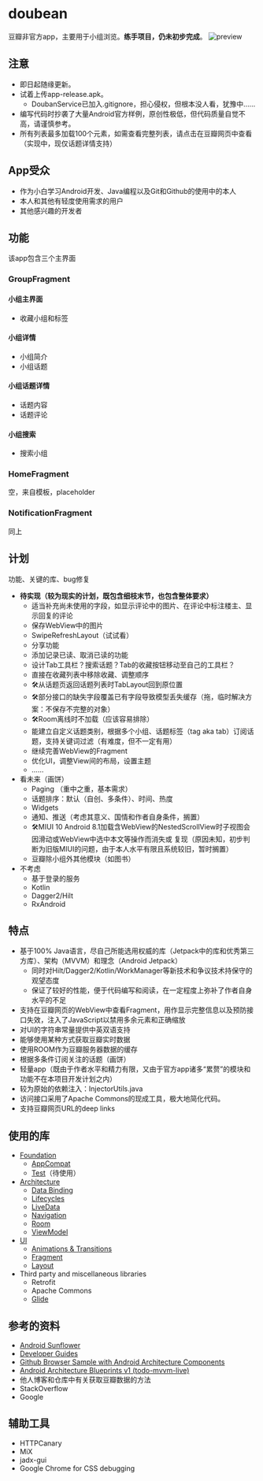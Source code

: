 doubean
=======

豆瓣非官方app，主要用于小组浏览。**练手项目，仍未初步完成**。
![preview](Screenshot_20220226_180402.png)

注意
----

* 即日起随缘更新。
* 试着上传app-release.apk。
  * DoubanService已加入.gitignore，担心侵权，但根本没人看，犹豫中……
* 编写代码时抄袭了大量Android官方样例，原创性极低，但代码质量自觉不高，请谨慎参考。
* 所有列表最多加载100个元素，如需查看完整列表，请点击在豆瓣网页中查看（实现中，现仅话题详情支持）

App受众
-------

* 作为小白学习Android开发、Java编程以及Git和Github的使用中的本人
* 本人和其他有轻度使用需求的用户
* 其他感兴趣的开发者

## 功能

该app包含三个主界面

### GroupFragment

#### 小组主界面

* 收藏小组和标签

#### 小组详情

* 小组简介
* 小组话题

#### 小组话题详情

* 话题内容
* 话题评论

#### 小组搜索

* 搜索小组

### HomeFragment

空，来自模板，placeholder

### NotificationFragment

同上

计划
----

功能、关键的库、bug修复

* **待实现（较为现实的计划，既包含细枝末节，也包含整体要求）**
  * 适当补充尚未使用的字段，如显示评论中的图片、在评论中标注楼主、显示回复的评论
  * 保存WebView中的图片
  * SwipeRefreshLayout（试试看）
  * 分享功能
  * 添加记录已读、取消已读的功能
  * 设计Tab工具栏？搜索话题？Tab的收藏按钮移动至自己的工具栏？
  * 直接在收藏列表中移除收藏、调整顺序
  * 🛠从话题页返回话题列表时TabLayout回到原位置
  * 🛠部分接口的缺失字段覆盖已有字段导致模型丢失缓存（拖，临时解决方案：不保存不完整的对象）
  * 🛠Room离线时不加载（应该容易排除）
  * 能建立自定义话题类别，根据多个小组、话题标签（tag aka tab）订阅话题，支持关键词过滤（有难度，但不一定有用）
  * 继续完善WebView的Fragment
  * 优化UI，调整View间的布局，设置主题
  * ……
* 看未来（画饼）
  * Paging （重中之重，基本需求）
  * 话题排序：默认（自创、多条件）、时间、热度
  * Widgets
  * 通知、推送（考虑其意义、国情和作者自身条件，搁置）
  * 🛠MIUI 10 Android 8.1加载含WebView的NestedScrollView时子视图会因滑动或WebView中选中本文等操作而消失或
    复现（原因未知，初步判断为旧版MIUI的问题，由于本人水平有限且系统较旧，暂时搁置）
  * 豆瓣除小组外其他模块（如图书）
* 不考虑
  * 基于登录的服务
  * Kotlin
  * Dagger2/Hilt
  * RxAndroid

特点
----

* 基于100% Java语言，尽自己所能选用权威的库（Jetpack中的库和优秀第三方库）、架构（MVVM）和理念（Android Jetpack）
  * 同时对Hilt/Dagger2/Kotlin/WorkManager等新技术和争议技术持保守的观望态度
  * 保证了较好的性能，便于代码编写和阅读，在一定程度上弥补了作者自身水平的不足
* 支持在豆瓣网页的WebView中查看Fragment，用作显示完整信息以及预防接口失效，注入了JavaScript以禁用多余元素和正确缩放
* 对UI的字符串常量提供中英双语支持
* 能够使用某种方式获取豆瓣实时数据
* 使用ROOM作为豆瓣服务器数据的缓存
* 根据多条件订阅关注的话题（画饼）
* 轻量app（既由于作者水平和精力有限，又由于官方app诸多“累赘”的模块和功能不在本项目开发计划之内）
* 较为原始的依赖注入：InjectorUtils.java
* 访问接口采用了Apache Commons的现成工具，极大地简化代码。
* 支持豆瓣网页URL的deep links

使用的库
-------

* [Foundation][foundation]
  * [AppCompat][appcompat]
  * [Test][test]（待使用）
* [Architecture][arch]
  * [Data Binding][data-binding]
  * [Lifecycles][lifecycle]
  * [LiveData][livedata]
  * [Navigation][navigation]
  * [Room][room]
  * [ViewModel][viewmodel]
* [UI][ui]
  * [Animations & Transitions][animation]
  * [Fragment][fragment]
  * [Layout][layout]
* Third party and miscellaneous libraries
  * Retrofit
  * Apache Commons
  * [Glide][glide]

[foundation]: https://developer.android.com/jetpack/components

[appcompat]: https://developer.android.com/topic/libraries/support-library/packages#v7-appcompat

[test]: https://developer.android.com/training/testing/

[arch]: https://developer.android.com/jetpack/arch/

[data-binding]: https://developer.android.com/topic/libraries/data-binding/

[lifecycle]: https://developer.android.com/topic/libraries/architecture/lifecycle

[livedata]: https://developer.android.com/topic/libraries/architecture/livedata

[navigation]: https://developer.android.com/topic/libraries/architecture/navigation/

[room]: https://developer.android.com/topic/libraries/architecture/room

[viewmodel]: https://developer.android.com/topic/libraries/architecture/viewmodel

[ui]: https://developer.android.com/guide/topics/ui

[animation]: https://developer.android.com/training/animation/

[fragment]: https://developer.android.com/guide/components/fragments

[layout]: https://developer.android.com/guide/topics/ui/declaring-layout

[glide]: https://bumptech.github.io/glide/

参考的资料
---------

* [Android Sunflower][sunflower]
* [Developer Guides][guides]
* [Github Browser Sample with Android Architecture Components][github-browser-sample]
* [Android Architecture Blueprints v1 (todo-mvvm-live)][todo-mvvm-live]
* 他人博客和仓库中有关获取豆瓣数据的方法
* StackOverflow
* Google

[sunflower]: https://github.com/android/sunflower

[guides]: https://developer.android.google.cn/guide

[github-browser-sample]: https://github.com/android/architecture-components-samples/tree/master/GithubBrowserSample

[todo-mvvm-live]: https://github.com/android/architecture-samples/tree/todo-mvvm-live

辅助工具
---------

* HTTPCanary
* MiX
* jadx-gui
* Google Chrome for CSS debugging
